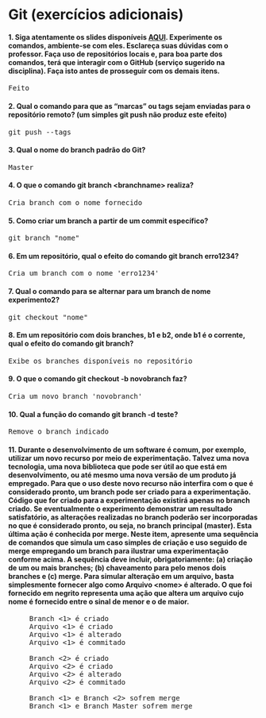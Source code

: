 # Git (exercícios adicionais)

#### 1. Siga atentamente os slides disponíveis [AQUI](https://docs.google.com/presentation/d/183OiLbly9Q80Pv7gl19bZyrGtGwu21r-7s9OIb07xSM/edit#slide=id.g26875a53b_05). Experimente os comandos, ambiente-se com eles. Esclareça suas dúvidas com o professor. Faça uso de repositórios locais e, para boa parte dos comandos, terá que interagir com o GitHub (serviço sugerido na disciplina). Faça isto antes de prosseguir com os demais itens.
<pre>Feito</pre>

#### 2. Qual o comando para que as “marcas” ou tags sejam enviadas para o repositório remoto? (um simples git push não produz este efeito)
<pre>git push --tags</pre>

#### 3. Qual o nome do branch padrão do Git?
<pre>Master</pre>

#### 4. O que o comando git branch \<branchname> realiza?
<pre>Cria branch com o nome fornecido</pre>

#### 5. Como criar um branch a partir de um commit específico?
<pre>git branch "nome"</pre>

#### 6. Em um repositório, qual o efeito do comando git branch erro1234?
<pre>Cria um branch com o nome 'erro1234'</pre>

#### 7. Qual o comando para se alternar para um branch de nome experimento2?
<pre>git checkout "nome"</pre>

#### 8. Em um repositório com dois branches, b1 e b2, onde b1 é o corrente, qual o efeito do comando git branch?
<pre>Exibe os branches disponíveis no repositório</pre>

#### 9. O que o comando git checkout -b novobranch faz?
<pre>Cria um novo branch 'novobranch'</pre>

#### 10. Qual a função do comando git branch -d teste?
<pre>Remove o branch indicado</pre>

#### 11. Durante o desenvolvimento de um software é comum, por exemplo, utilizar um novo recurso por meio de experimentação. Talvez uma nova tecnologia, uma nova biblioteca que pode ser útil ao que está em desenvolvimento, ou até mesmo uma nova versão de um produto já empregado. Para que o uso deste novo recurso não interfira com o que é considerado pronto, um branch pode ser criado para a experimentação. Código que for criado para a experimentação existirá apenas no branch criado. Se eventualmente o experimento demonstrar um resultado satisfatório, as alterações realizadas no branch poderão ser incorporadas no que é considerado pronto, ou seja, no branch principal (master). Esta última ação é conhecida por merge. Neste item, apresente uma sequência de comandos que simula um caso simples de criação e uso seguido de merge empregando um branch para ilustrar uma experimentação conforme acima. A sequência deve incluir, obrigatoriamente: (a) criação de um ou mais branches; (b) chaveamento para pelo menos dois branches e (c) merge. Para simular alteração em um arquivo, basta simplesmente fornecer algo como Arquivo \<nome> é alterado. O que foi fornecido em negrito representa uma ação que altera um arquivo cujo nome é fornecido entre o sinal de menor e o de maior.
  <pre>
     Branch <1> é criado
     Arquivo <1> é criado
     Arquivo <1> é alterado
     Arquivo <1> é commitado
   
     Branch <2> é criado  
     Arquivo <2> é criado
     Arquivo <2> é alterado
     Arquivo <2> é commitado
     
     Branch <1> e Branch <2> sofrem merge
     Branch <1> e Branch Master sofrem merge
  </pre>

